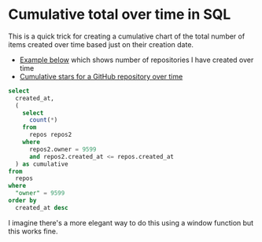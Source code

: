 # Cumulative total over time in SQL

This is a quick trick for creating a cumulative chart of the total number of items created over time based just on their creation date.

- [Example below](https://github-to-sqlite.dogsheep.net/github?sql=select%0D%0A++created_at%2C%0D%0A++%28%0D%0A++++select%0D%0A++++++count%28*%29%0D%0A++++from%0D%0A++++++repos+repos2%0D%0A++++where%0D%0A++++++repos2.owner+%3D+%3Ap0%0D%0A++++++and+repos2.created_at+%3C%3D+repos.created_at%0D%0A++%29+as+cumulative%0D%0Afrom%0D%0A++repos%0D%0Awhere%0D%0A++%22owner%22+%3D+%3Ap0%0D%0Aorder+by%0D%0A++created_at+desc&p0=9599#g.mark=line&g.x_column=created_at&g.x_type=temporal&g.y_column=cumulative&g.y_type=quantitative) which shows number of repositories I have created over time
- [Cumulative stars for a GitHub repository over time](https://github-to-sqlite.dogsheep.net/github?sql=select%0D%0A++starred_at%2C%0D%0A++(%0D%0A++++select%0D%0A++++++count(*)%0D%0A++++from%0D%0A++++++stars+stars2%0D%0A++++where%0D%0A++++++stars2.repo+%3D+stars.repo%0D%0A++++++and+stars2.starred_at+%3C%3D+stars.starred_at%0D%0A++)+as+cumulative%0D%0Afrom%0D%0A++stars%0D%0Awhere%0D%0A++repo+%3D+(select+id+from+repos+where+full_name+%3D+%3Afull_name)%0D%0Aorder+by%0D%0A++starred_at&full_name=dogsheep%2Fgithub-to-sqlite#g.mark=line&g.x_column=starred_at&g.x_type=temporal&g.y_column=cumulative&g.y_type=quantitative)

```sql
select
  created_at,
  (
    select
      count(*)
    from
      repos repos2
    where
      repos2.owner = 9599
      and repos2.created_at <= repos.created_at
  ) as cumulative
from
  repos
where
  "owner" = 9599
order by
  created_at desc
```
I imagine there's a more elegant way to do this using a window function but this works fine.
